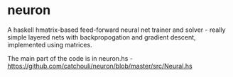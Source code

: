 # neuron

A haskell hmatrix-based feed-forward neural net trainer and solver - really simple layered nets with backpropogation and gradient descent, implemented using matrices.

The main part of the code is in neuron.hs - https://github.com/catchouli/neuron/blob/master/src/Neural.hs
